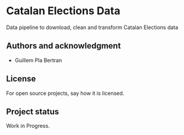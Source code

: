 # Catalan Elections Data

Data pipeline to download, clean and transform Catalan Elections data

## Authors and acknowledgment

- Guillem Pla Bertran

## License

For open source projects, say how it is licensed.

## Project status

Work in Progress.
